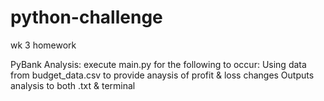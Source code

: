 # python-challenge
wk 3 homework

PyBank Analysis: execute main.py for the following to occur:
  Using data from budget_data.csv to provide anaysis of profit & loss changes
  Outputs analysis to both .txt & terminal
